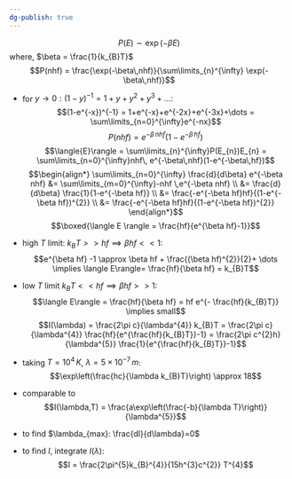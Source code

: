 ```yaml
---
dg-publish: true
---
```


$$P(E) \sim \exp(-\beta E)$$
	where, $\beta = \frac{1}{k_{B}T}$
$$P(nhf) = \frac{\exp(-\beta\,nhf)}{\sum\limits_{n}^{\infty} \exp(-\beta\,nhf)}$$
- for $y\to0: (1-y)^{-1}=1+y+y^{2}+y^{3}+\dots:$ 
$$(1-e^{-x})^{-1} = 1+e^{-x}+e^{-2x}+e^{-3x}+\dots = \sum\limits_{n=0}^{\infty}e^{-nx}$$
$$P(nhf) = e^{-\beta\,nhf} (1-e^{-\beta \,hf})$$
$$\langle{E}\rangle = \sum\limits_{n}^{\infty}P(E_{n})E_{n} = \sum\limits_{n=0}^{\infty}nhf\, e^{-\beta\,nhf}(1-e^{-\beta\,hf})$$
$$\begin{align*}
	\sum\limits_{n=0}^{\infty} \frac{d}{d\beta} e^{-\beta nhf} &= \sum\limits_{m=0}^{\infty}-nhf \,e^{-\beta nhf} \\
	&= \frac{d}{d\beta} \frac{1}{1-e^{-\beta hf}} \\
	&= \frac{-e^{-\beta hf}hf}{(1-e^{-\beta hf})^{2}} \\
	&= \frac{-e^{-\beta hf}hf}{(1-e^{-\beta hf})^{2}}
\end{align*}$$
$$\boxed{\langle E \rangle = \frac{hf}{e^{\beta hf}-1}}$$

- high $T$ limit: $k_{B}T>>hf\implies \beta hf <<1:$ 
$$e^{\beta hf} -1 \approx  \beta hf +  \frac{(\beta hf)^{2}}{2}+ \dots \implies \langle E\rangle= \frac{hf}{\beta hf} = k_{B}T$$
- low $T$ limit $k_{B}T << hf \implies \beta hf >> 1 :$ 
$$\langle E\rangle = \frac{hf}{\beta hf} = hf e^{- \frac{hf}{k_{B}T}} \implies small$$
$$I(\lambda) = \frac{2\pi c}{\lambda^{4}} k_{B}T = \frac{2\pi c}{\lambda^{4}} \frac{hf}{e^{\frac{hf}{k_{B}T}}-1} = \frac{2\pi c^{2}h}{\lambda^{5}} \frac{1}{e^{\frac{hf}{k_{B}T}}-1}$$
- taking $T=10^{4}\,K$, $\lambda=5\times10^{-7}\,m$: 
$$\exp\left(\frac{hc}{\lambda k_{B}T}\right) \approx 18$$
- comparable to 
$$I(\lambda,T) = \frac{a\exp\left(\frac{-b}{\lambda T}\right)}{\lambda^{5}}$$
- to find $\lambda_{max}: \frac{dI}{d\lambda}=0$
- to find $I$, integrate $I(\lambda):$ 
$$I = \frac{2\pi^{5}k_{B}^{4}}{15h^{3}c^{2}} T^{4}$$
